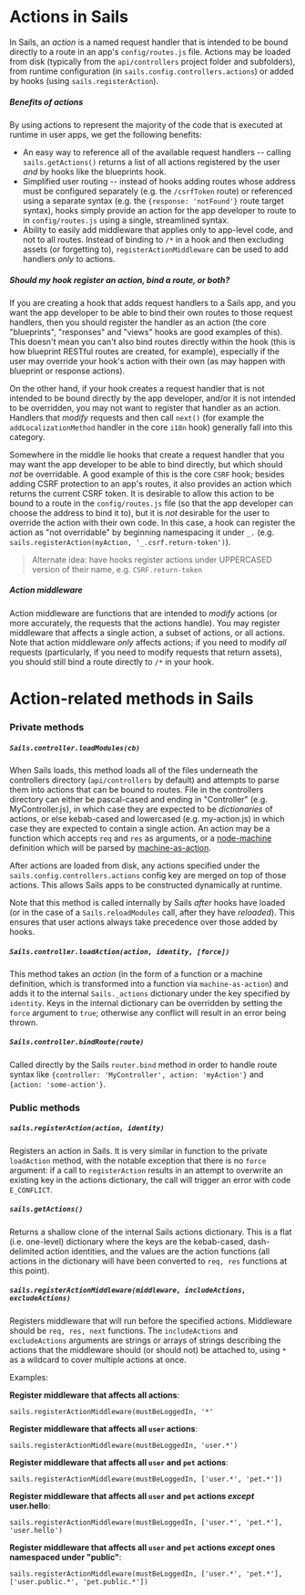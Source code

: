 # Actions in Sails

In Sails, an _action_ is a named request handler that is intended to be bound directly to a route in an app's `config/routes.js` file.  Actions may be loaded from disk (typically from the `api/controllers` project folder and subfolders), from runtime configuration (in `sails.config.controllers.actions`) or added by hooks (using `sails.registerAction`).

##### Benefits of actions

By using actions to represent the majority of the code that is executed at runtime in user apps, we get the following benefits:

* An easy way to reference all of the available request handlers -- calling `sails.getActions()` returns a list of all actions registered by the user _and_ by hooks like the blueprints hook.
* Simplified user routing -- instead of hooks adding routes whose address must be configured separately (e.g. the `/csrfToken` route) or referenced using a separate syntax (e.g. the `{response: 'notFound'}` route target syntax), hooks simply provide an action for the app developer to route to in `config/routes.js` using a single, streamlined syntax.
* Ability to easily add middleware that applies only to app-level code, and not to all routes.  Instead of binding to `/*` in a hook and then excluding assets (or forgetting to), `registerActionMiddleware` can be used to add handlers _only_ to actions.

##### Should my hook register an action, bind a route, or both?

If you are creating a hook that adds request handlers to a Sails app, and you want the app developer to be able to bind their own routes to those request handlers, then you should register the handler as an action (the core "blueprints", "responses" and "views" hooks are good examples of this).  This doesn't mean you can't also bind routes directly within the hook (this is how blueprint RESTful routes are created, for example), especially if the user may override your hook's action with their own (as may happen with blueprint or response actions).

On the other hand, if your hook creates a request handler that is not intended to be bound directly by the app developer, and/or it is not intended to be overridden, you may not want to register that handler as an action.  Handlers that _modify_ requests and then call `next()` (for example the `addLocalizationMethod` handler in the core `i18n` hook) generally fall into this category.

Somewhere in the middle lie hooks that create a request handler that you may want the app developer to be able to bind directly, but which should _not_ be overridable.  A good example of this is the core `CSRF` hook; besides adding CSRF protection to an app's routes, it also provides an action which returns the current CSRF token.  It is desirable to allow this action to be bound to a route in the `config/routes.js` file (so that the app developer can choose the address to bind it to), but it is _not_ desirable for the user to override the action with their own code.  In this case, a hook can register the action as "not overridable" by beginning namespacing it under `_.` (e.g. `sails.registerAction(myAction, '_.csrf.return-token')`).

> Alternate idea: have hooks register actions under UPPERCASED version of their name, e.g. `CSRF.return-token`

##### Action middleware

Action middleware are functions that are intended to _modify_ actions (or more accurately, the requests that the actions handle).  You may register middleware that affects a single action, a subset of actions, or all actions.  Note that action middleware _only_ affects actions; if you need to modify _all_ requests (particularly, if you need to modify requests that return assets), you should still bind a route directly to `/*` in your hook.

# Action-related methods in Sails

### Private methods

##### `Sails.controller.loadModules(cb)`

When Sails loads, this method loads all of the files underneath the controllers directory (`api/controllers` by default) and attempts to parse them into actions that can be bound to routes.  File in the controllers directory can either be pascal-cased and ending in "Controller" (e.g. MyController.js), in which case they are expected to be _dictionaries_ of actions, or else kebab-cased and lowercased (e.g. my-action.js) in which case they are expected to contain a single action.  An action may be a function which accepts `req` and `res` as arguments, or a [node-machine](http://node-machine.org) definition which will be parsed by [machine-as-action](https://github.com/treelinehq/machine-as-action).

After actions are loaded from disk, any actions specified under the `sails.config.controllers.actions` config key are merged on top of those actions.  This allows Sails apps to be constructed dynamically at runtime.

Note that this method is called internally by Sails _after_ hooks have loaded (or in the case of a `Sails.reloadModules` call, after they have _reloaded_).  This ensures that user actions always take precedence over those added by hooks.

##### `Sails.controller.loadAction(action, identity, [force])`

This method takes an _action_ (in the form of a function or a machine definition, which is transformed into a function via `machine-as-action`) and adds it to the internal `Sails._actions` dictionary under the key specified by `identity`.  Keys in the internal dictionary can be overridden by setting the `force` argument to `true`; otherwise any conflict will result in an error being thrown.

##### `Sails.controller.bindRoute(route)`

Called directly by the Sails `router.bind` method in order to handle route syntax like `{controller: 'MyController', action: 'myAction'}` and `{action: 'some-action'}`.

### Public methods

##### `sails.registerAction(action, identity)`

Registers an action in Sails.  It is very similar in function to the private `loadAction` method, with the notable exception that there is no `force` argument: if a call to `registerAction` results in an attempt to overwrite an existing key in the actions dictionary, the call will trigger an error with code `E_CONFLICT`.

##### `sails.getActions()`

Returns a shallow clone of the internal Sails actions dictionary.  This is a flat (i.e. one-level) dictionary where the keys are the kebab-cased, dash-delimited action identities, and the values are the action functions (all actions in the dictionary will have been converted to `req, res` functions at this point).

##### `sails.registerActionMiddleware(middleware, includeActions, excludeActions)`

Registers middleware that will run before the specified actions.  Middleware should be `req, res, next` functions.  The `includeActions` and `excludeActions` arguments are strings or arrays of strings describing the actions that the middleware should (or should not) be attached to, using `*` as a wildcard to cover multiple actions at once.

Examples:

**Register middleware that affects all actions**:
```
sails.registerActionMiddleware(mustBeLoggedIn, '*'
````

**Register middleware that affects all `user` actions**:
```
sails.registerActionMiddleware(mustBeLoggedIn, 'user.*')
````

**Register middleware that affects all `user` and `pet` actions**:
```
sails.registerActionMiddleware(mustBeLoggedIn, ['user.*', 'pet.*'])
````

**Register middleware that affects all `user` and `pet` actions _except_ user.hello**:
```
sails.registerActionMiddleware(mustBeLoggedIn, ['user.*', 'pet.*'], 'user.hello')
````

**Register middleware that affects all `user` and `pet` actions _except_ ones namespaced under "public"**:
```
sails.registerActionMiddleware(mustBeLoggedIn, ['user.*', 'pet.*'], ['user.public.*', 'pet.public.*'])
````



